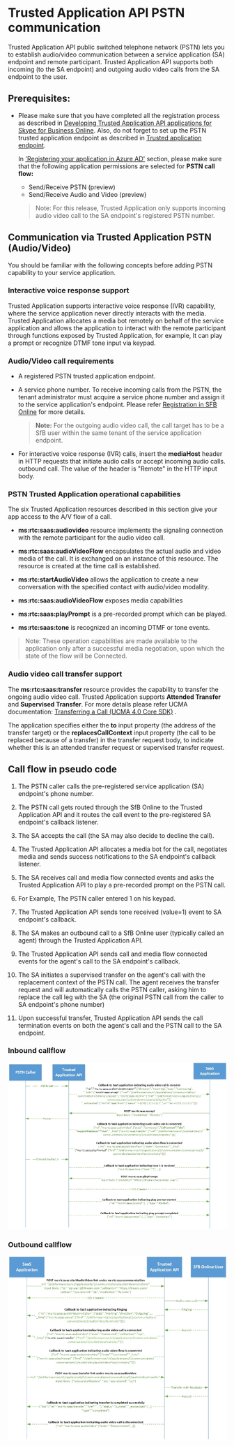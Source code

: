 # Trusted Application API PSTN communication

Trusted Application API public switched telephone network (PSTN) lets you to establish audio/video communication between a service application (SA) endpoint and remote participant. Trusted Application API supports both incoming (to the SA endpoint) and outgoing audio video calls from the SA endpoint to the user. 

## Prerequisites:
 - Please make sure that you have completed all the registration process as described in
   [Developing Trusted Application API applications for Skype for Business Online](./DevelopingApplicationsforSFBOnline.md). Also, do not forget to set up the PSTN trusted 
   application endpoint as described in [Trusted application endpoint](./TrustedApplicationEndpoint.md). 
   
   In ['Registering your application in Azure AD'](./RegistrationInAzureActiveDirectory.md) section, please make sure that the following application permissions are selected for **PSTN call flow:** 
    - Send/Receive PSTN (preview) 
    - Send/Receive Audio and Video (preview)
    
    >Note: For this release, Trusted Application only supports incoming audio video call to the SA endpoint's registered PSTN number.

  
 ## Communication via Trusted Application PSTN (Audio/Video) 

You should be familiar with the following concepts before adding PSTN capability to your service application. 

### Interactive voice response support
Trusted Application supports interactive voice response (IVR) capability, where the service application never directly interacts with the media. Trusted Application allocates a media bot remotely on behalf of the service application and allows the application to interact with the remote participant through functions exposed by Trusted Application, for example, It can play a prompt or recognize DTMF tone input via keypad.

### Audio/Video call requirements

- A registered PSTN trusted application endpoint. 
 
- A service phone number. To receive incoming calls from the PSTN, the tenant administrator must acquire a service phone number and assign it to the service application's endpoint.
 Please refer [Registration in SFB Online](./SfBRegistration.md) for more details.
 
    > **Note:** For the outgoing audio video call, the call target has to be a SfB user within the same tenant of the service application endpoint.


- For interactive voice response (IVR) calls, insert the **mediaHost** header in HTTP requests that initiate audio calls or accept incoming audio calls.  outbound call. The value of the header is "Remote" in the HTTP input body.

### PSTN Trusted Application operational capabilities

The six Trusted Application resources described in this section give your app access to the A/V flow of a call.

- **ms:rtc:saas:audiovideo** resource implements the signaling connection with the remote participant for the audio video call. 

- **ms:rtc:saas:audioVideoFlow** encapsulates the actual audio and video media of the call. It is exchanged on an instance of this resource. The resource is created at the time call is established.

- **ms:rtc:startAudioVideo**  allows the application to create a new conversation with the specified contact with audio/video modality.

- **ms:rtc:saas:audioVideoFlow** exposes media capabilities
- **ms:rtc:saas:playPrompt** is a pre-recorded prompt which can be played.
- **ms:rtc:saas:tone** is recognized an incoming DTMF or tone events. 

>Note: These operation capabilities are made available to the application only after a successful media negotiation, upon which the state of the flow will be Connected.
 
### Audio video call transfer support

The **ms:rtc:saas:transfer** resource provides the capability to transfer the ongoing audio video call. Trusted Application supports **Attended Transfer** and **Supervised Transfer**. For more details please refer UCMA documentation: [Transferring a Call (UCMA 4.0 Core SDK)](https://msdn.microsoft.com/en-us/library/dn465979.aspx) .

The application specifies either the **to** input property (the address of the transfer target) or the **replacesCallContext** input property (the call to be replaced because of a transfer) in the transfer request body, to indicate whether this is an attended transfer request or supervised transfer request.
			
		
## Call flow in pseudo code

1. The PSTN caller calls the pre-registered service application (SA) endpoint's phone number.

2. The PSTN call gets routed through the SfB Online to the Trusted Application API and it routes the call event to the pre-registered SA endpoint's callback listener.

3. The SA accepts the call (the SA may also decide to decline the call). 
		
4. The Trusted Application API allocates a media bot for the call, negotiates media and sends success notifications to the SA endpoint's callback listener.

5. The SA receives call and media flow connected events and asks the Trusted Application API to play a pre-recorded prompt on the PSTN call.

6.  For Example, The PSTN caller entered 1 on his keypad.

7. The Trusted Application API sends tone received (value=1) event to SA endpoint's callback.

8. The SA makes an outbound call to a SfB Online user (typically called an agent) through the Trusted Application API.

9. The Trusted Application API sends call and media flow connected events for the agent's call to the SA endpoint's callback.

10. The SA initiates a supervised transfer on the agent's call with the replacement context of the PSTN call. The agent receives the transfer request and will automatically calls the PSTN caller, asking him to replace the call leg with the SA (the original PSTN call from the caller to SA endpoint's phone number)

11. Upon successful transfer, Trusted Application API sends the call termination events on both the agent's call and the PSTN  call to the SA endpoint.
		

### Inbound callflow

![PublicCallFlowInbound](images/PublicCallFlow-inbound.jpg)

### Outbound callflow

![PublicCallFlowOutbound](images/PublicCallFlow-Outbound.jpg )			
		
